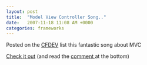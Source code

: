 ```yaml
---
layout: post
title:  "Model View Controller Song.."
date:   2007-11-18 11:08 AM +0000
categories: frameworks
---
```

Posted on the <a href="http://groups.google.com/group/cfcdev?hl=en">CFDEV</a> list this fantastic song about MVC

<a href="http://csl.ensm-douai.fr/noury/20#mp3">Check it out</a> (and read the <a href="http://csl.ensm-douai.fr/noury/20#ralphJohnsonComments">comment </a> at the bottom)